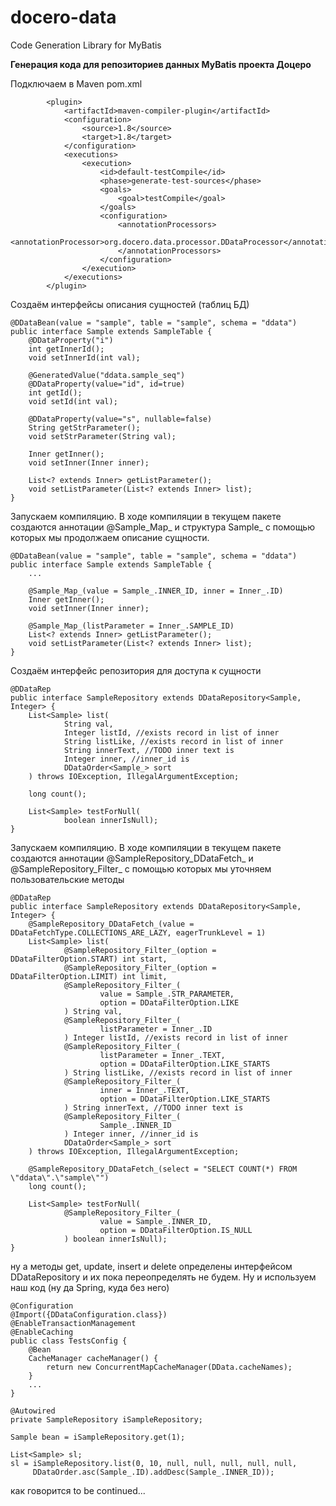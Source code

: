 # docero-data

Code Generation Library for MyBatis

**Генерация кода для репозиториев данных MyBatis проекта Доцеро**

Подключаем в Maven pom.xml

            <plugin>
                <artifactId>maven-compiler-plugin</artifactId>
                <configuration>
                    <source>1.8</source>
                    <target>1.8</target>
                </configuration>
                <executions>
                    <execution>
                        <id>default-testCompile</id>
                        <phase>generate-test-sources</phase>
                        <goals>
                            <goal>testCompile</goal>
                        </goals>
                        <configuration>
                            <annotationProcessors>
                                <annotationProcessor>org.docero.data.processor.DDataProcessor</annotationProcessor>
                            </annotationProcessors>
                        </configuration>
                    </execution>
                </executions>
            </plugin>
            
Создаём интерфейсы описания сущностей (таблиц БД)

    @DDataBean(value = "sample", table = "sample", schema = "ddata")
    public interface Sample extends SampleTable {
        @DDataProperty("i")
        int getInnerId();
        void setInnerId(int val);
        
        @GeneratedValue("ddata.sample_seq")
        @DDataProperty(value="id", id=true)
        int getId();
        void setId(int val);
        
        @DDataProperty(value="s", nullable=false)
        String getStrParameter();
        void setStrParameter(String val);
        
        Inner getInner();
        void setInner(Inner inner);
        
        List<? extends Inner> getListParameter();
        void setListParameter(List<? extends Inner> list);
    }

Запускаем компиляцию. В ходе компиляции в текущем пакете 
создаются аннотации @Sample_Map_ и структура Sample_ с
помощью которых мы продолжаем описание сущности.

    @DDataBean(value = "sample", table = "sample", schema = "ddata")
    public interface Sample extends SampleTable {
        ...
        
        @Sample_Map_(value = Sample_.INNER_ID, inner = Inner_.ID)
        Inner getInner();
        void setInner(Inner inner);
        
        @Sample_Map_(listParameter = Inner_.SAMPLE_ID)
        List<? extends Inner> getListParameter();
        void setListParameter(List<? extends Inner> list);
    }

Создаём интерфейс репозитория для доступа к сущности

    @DDataRep
    public interface SampleRepository extends DDataRepository<Sample, Integer> {
        List<Sample> list(
                String val,
                Integer listId, //exists record in list of inner
                String listLike, //exists record in list of inner
                String innerText, //TODO inner text is
                Integer inner, //inner_id is
                DDataOrder<Sample_> sort
        ) throws IOException, IllegalArgumentException;
        
        long count();
        
        List<Sample> testForNull(
                boolean innerIsNull);
    }

Запускаем компиляцию. В ходе компиляции в текущем пакете 
создаются аннотации @SampleRepository_DDataFetch_ и 
@SampleRepository_Filter_ с помощью которых мы уточняем
пользовательские методы

    @DDataRep
    public interface SampleRepository extends DDataRepository<Sample, Integer> {
        @SampleRepository_DDataFetch_(value = DDataFetchType.COLLECTIONS_ARE_LAZY, eagerTrunkLevel = 1)
        List<Sample> list(
                @SampleRepository_Filter_(option = DDataFilterOption.START) int start,
                @SampleRepository_Filter_(option = DDataFilterOption.LIMIT) int limit,
                @SampleRepository_Filter_(
                        value = Sample_.STR_PARAMETER,
                        option = DDataFilterOption.LIKE
                ) String val,
                @SampleRepository_Filter_(
                        listParameter = Inner_.ID
                ) Integer listId, //exists record in list of inner
                @SampleRepository_Filter_(
                        listParameter = Inner_.TEXT,
                        option = DDataFilterOption.LIKE_STARTS
                ) String listLike, //exists record in list of inner
                @SampleRepository_Filter_(
                        inner = Inner_.TEXT,
                        option = DDataFilterOption.LIKE_STARTS
                ) String innerText, //TODO inner text is
                @SampleRepository_Filter_(
                        Sample_.INNER_ID
                ) Integer inner, //inner_id is
                DDataOrder<Sample_> sort
        ) throws IOException, IllegalArgumentException;
        
        @SampleRepository_DDataFetch_(select = "SELECT COUNT(*) FROM \"ddata\".\"sample\"")
        long count();
        
        List<Sample> testForNull(
                @SampleRepository_Filter_(
                        value = Sample_.INNER_ID,
                        option = DDataFilterOption.IS_NULL
                ) boolean innerIsNull);
    }

ну а методы get, update, insert и delete определены интерфейсом
DDataRepository и их пока переопределять не будем. Ну и используем
наш код (ну да Spring, куда без него)

    @Configuration
    @Import({DDataConfiguration.class})
    @EnableTransactionManagement
    @EnableCaching
    public class TestsConfig {
        @Bean
        CacheManager cacheManager() {
            return new ConcurrentMapCacheManager(DData.cacheNames);
        }
        ...
    }
        
    @Autowired
    private SampleRepository iSampleRepository;
        
    Sample bean = iSampleRepository.get(1);
        
    List<Sample> sl;
    sl = iSampleRepository.list(0, 10, null, null, null, null, null,
         DDataOrder.asc(Sample_.ID).addDesc(Sample_.INNER_ID));

как говорится to be continued...